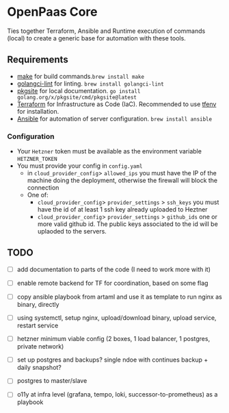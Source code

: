 # OpenPaas Core
Ties together Terraform, Ansible and Runtime execution of commands (local) to create a generic base for automation with these tools.


## Requirements

- [make](https://formulae.brew.sh/formula/make) for build commands.`brew install make`
- [golangci-lint](https://golangci-lint.run/usage/install/) for linting. `brew install golangci-lint`
- [pkgsite](https://pkg.go.dev/golang.org/x/pkgsite/cmd/pkgsite) for local documentation. `go install golang.org/x/pkgsite/cmd/pkgsite@latest`
- [Terraform](https://developer.hashicorp.com/terraform/tutorials/aws-get-started/install-cli) for Infrastructure as Code (IaC). Recommended to use [tfenv](https://github.com/tfutils/tfenv) for installation.
- [Ansible](https://www.ansible.com) for automation of server configuration. `brew install ansible`

### Configuration

- Your `Hetzner` token must be available as the environment variable `HETZNER_TOKEN`
- You must provide your config in `config.yaml`
  - in `cloud_provider_config`> `allowed_ips` you must have the IP of the machine doing the deployment, otherwise the firewall will block the connection
  - One of:
    - `cloud_provider_config`> `provider_settings` > `ssh_keys` you must have the id of at least 1 ssh key already uploaded to Heztner
    - `cloud_provider_config`> `provider_settings` > `github_ids` one or more valid github id. The public keys associated to the id will be uplaoded to the servers.

## TODO

- [ ] add documentation to parts of the code (I need to work more with it)
- [ ] enable remote backend for TF for coordination, based on some flag


- [ ] copy ansible playbook from artaml and use it as template to run nginx as binary, directly
- [ ] using systemctl, setup nginx, upload/download binary, upload service, restart service

- [ ] hetzner minimum viable config (2 boxes, 1 load balancer, 1 postgres, private network)

- [ ] set up postgres and backups? single ndoe with continues backup + daily snapshot?
- [ ] postgres to master/slave

- [ ] o11y at infra level (grafana, tempo, loki, successor-to-prometheus) as a playbook

